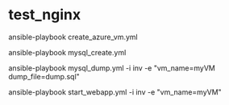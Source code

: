 # test_nginx

ansible-playbook create_azure_vm.yml

ansible-playbook mysql_create.yml

ansible-playbook mysql_dump.yml -i inv -e "vm_name=myVM dump_file=dump.sql"

ansible-playbook start_webapp.yml -i inv -e "vm_name=myVM"

